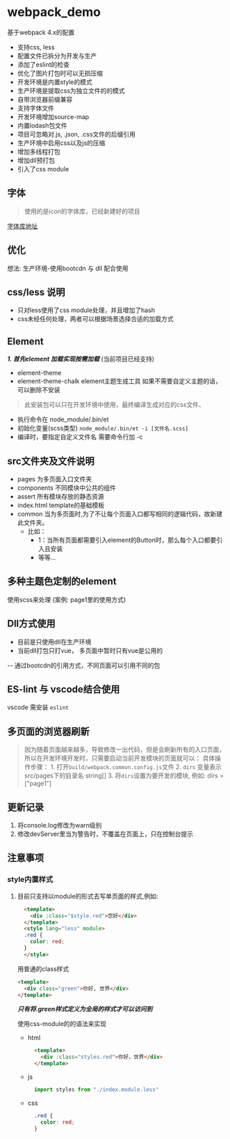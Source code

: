 # webpack_demo

基于webpack 4.x的配置

- 支持css, less
- 配置文件已拆分为开发与生产
- 添加了eslint的检查
- 优化了图片打包时可以无损压缩
- 开发环境是内置style的模式
- 生产环境是提取css为独立文件的的模式
- 自带浏览器前缀兼容
- 支持字体文件
- 开发环境增加source-map
- 内置lodash包文件
- 项目可忽略对.js, .json, .css文件的后缀引用
- 生产环境中启用css以及js的压缩
- 增加多线程打包
- 增加dll预打包
- 引入了css module

## 字体

> 使用的是icon的字体库，已经新建好的项目

[字体库地址](https://www.iconfont.cn/manage/index?spm=a313x.7781069.1998910419.11&manage_type=myprojects&projectId=971327)

## 优化

想法: 生产环境-使用bootcdn 与 dll 配合使用

## css/less 说明

- 只对less使用了css module处理，并且增加了hash
- css未经任何处理，两者可以根据场景选择合适的加载方式

## Element

***1. 首先element 加载实现按需加载*** (当前项目已经支持)

- element-theme
- element-theme-chalk
element主题生成工具 如果不需要自定义主题的话，可以删除不安装

> 此安装包可以只在开发环境中使用，最终编译生成对应的css文件、

- 执行命令在 node_module/.bin/et
- 初始化变量(scss类型) `node_module/.bin/et -i [文件名.scss]` 
- 编译时，要指定自定义文件名 需要命令行加 -c

## src文件夹及文件说明

- pages 为多页面入口文件夹
- components 不同模块中公共的组件
- assert 所有模块存放的静态资源
- index.html  template的基础模板
- common 当为多页面时,为了不让每个页面入口都写相同的逻辑代码，故新建此文件夹。
  - 比如：
    - 1：当所有页面都需要引入element的Button时，那么每个入口都要引入且安装
    - 等等...

## 多种主题色定制的element

使用scss来处理 (案例: page1里的使用方式)

## Dll方式使用

- 目前是只使用dll在生产环境
- 当前dll打包只打vue， 多页面中暂时只有vue是公用的

-- 通过bootcdn的引用方式，不同页面可以引用不同的包

## ES-lint 与 vscode结合使用

vscode 需安装 `eslint`

## 多页面的浏览器刷新

  > 因为随着页面越来越多，导致修改一出代码，但是会刷新所有的入口页面，所以在开发环境开发时，只需要启动当前开发模块的页面就可以：
    具体操作步骤：
    1. 打开`build/webpack.common.config.js`文件
    2. `dirs` 变量表示 src/pages下的目录名 string[]
    3. 将`dirs`设置为要开发的模块, 例如: dirs = ["page1"]

## 更新记录

  1. 将console.log修改为warn级别
  2. 修改devServer里当为警告时，不覆盖在页面上，只在控制台提示

## 注意事项

### style内置样式

1. 目前只支持以module的形式去写单页面的样式,例如:

    ``` html
      <template>
        <div :class="$style.red">您好</div>
      </template>
      <style lang="less" module>
      .red {
        color: red;
      }
      </style>
    ```

    用普通的class样式

    ``` html
    <template>
      <div class="green">你好, 世界</div>
    </template>
    ```

    ***只有将.green样式定义为全局的样式才可以访问到***

    使用css-module的的语法来实现

    - html

      ``` html
        <template>
          <div :class="styles.red">你好，世界</div>
        </template>
      ```

    - js

      ``` js
        import styles from "./index.module.less"
      ```

    - css

      ``` css
        .red {
          color: red;
        }
      ```
